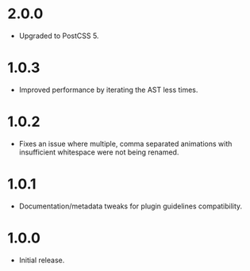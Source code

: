 # 2.0.0

* Upgraded to PostCSS 5.

# 1.0.3

* Improved performance by iterating the AST less times.

# 1.0.2

* Fixes an issue where multiple, comma separated animations with insufficient
  whitespace were not being renamed.

# 1.0.1

* Documentation/metadata tweaks for plugin guidelines compatibility.

# 1.0.0

* Initial release.
